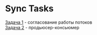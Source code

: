 # Sync Tasks

[Задача 1](Task1/Programm.cs) - согласование работы потоков  
[Задача 2](Task2/Programm.cs) - продьюсер-консьюмер  

